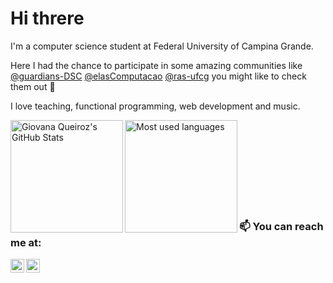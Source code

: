 # Hi threre

I'm a computer science student at Federal University of Campina Grande.

[@guardians-dsc]: https://github.com/Guardians-DSC
[@elascomputacao]: https://github.com/elasComputacao
[@ras-ufcg]: https://github.com/ras-ufcg

Here I had the chance to participate in some amazing communities like [@guardians-DSC][@guardians-dsc] [@elasComputacao][@elascomputacao] [@ras-ufcg][@ras-ufcg] you might like to check them out 💜

I love teaching, functional programming, web development and music.

<img title="Giovana Queiroz's GitHub Stats" height="180em" align="left" src="https://github-readme-stats.vercel.app/api?username=g1ovanaqueiroz&show_icons=true&theme=midnight-purple" />

<img title="Most used languages" height="180em" align="left" src="https://github-readme-stats.vercel.app/api/top-langs/?username=g1ovanaqueiroz&layout=compact&langs_count=7&theme=midnight-purple"/>

<br><br><br><br><br><br><br><br>

### 📫 You can reach me at:

[<img align="left" alt="LinkedIn" width="22px" src="https://cdn-icons-png.flaticon.com/512/174/174857.png" />][linkedin]
[<img align="left" alt="Gmail" width="22px" src="https://cdn-icons-png.flaticon.com/512/732/732200.png" />][gmail]

[linkedin]: https://www.linkedin.com/in/giovana-queiroz-9a5b08116/
[gmail]: mailto:brittogiovana@gmail.com

